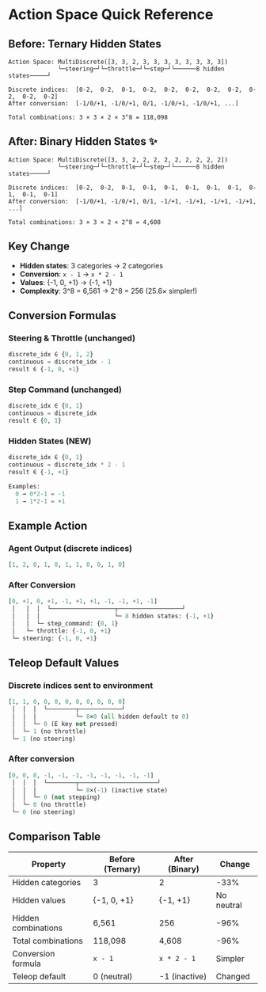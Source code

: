# Action Space Quick Reference

## Before: Ternary Hidden States
```
Action Space: MultiDiscrete([3, 3, 2, 3, 3, 3, 3, 3, 3, 3, 3])
              └─steering─┘└─throttle─┘└─step─┘└──────8 hidden states─────┘

Discrete indices:  [0-2,  0-2,  0-1,  0-2,  0-2,  0-2,  0-2,  0-2,  0-2,  0-2,  0-2]
After conversion:  [-1/0/+1, -1/0/+1, 0/1, -1/0/+1, -1/0/+1, ...]

Total combinations: 3 × 3 × 2 × 3^8 = 118,098
```

## After: Binary Hidden States ✨
```
Action Space: MultiDiscrete([3, 3, 2, 2, 2, 2, 2, 2, 2, 2, 2])
              └─steering─┘└─throttle─┘└─step─┘└──────8 hidden states─────┘

Discrete indices:  [0-2,  0-2,  0-1,  0-1,  0-1,  0-1,  0-1,  0-1,  0-1,  0-1,  0-1]
After conversion:  [-1/0/+1, -1/0/+1, 0/1, -1/+1, -1/+1, -1/+1, -1/+1, ...]

Total combinations: 3 × 3 × 2 × 2^8 = 4,608
```

## Key Change
- **Hidden states**: 3 categories → 2 categories
- **Conversion**: `x - 1` → `x * 2 - 1`
- **Values**: {-1, 0, +1} → {-1, +1}
- **Complexity**: 3^8 = 6,561 → 2^8 = 256 (25.6× simpler!)

## Conversion Formulas

### Steering & Throttle (unchanged)
```python
discrete_idx ∈ {0, 1, 2}
continuous = discrete_idx - 1
result ∈ {-1, 0, +1}
```

### Step Command (unchanged)
```python
discrete_idx ∈ {0, 1}
continuous = discrete_idx
result ∈ {0, 1}
```

### Hidden States (NEW)
```python
discrete_idx ∈ {0, 1}
continuous = discrete_idx * 2 - 1
result ∈ {-1, +1}

Examples:
  0 → 0*2-1 = -1
  1 → 1*2-1 = +1
```

## Example Action

### Agent Output (discrete indices)
```python
[1, 2, 0, 1, 0, 1, 1, 0, 0, 1, 0]
```

### After Conversion
```python
[0, +1, 0, +1, -1, +1, +1, -1, -1, +1, -1]
 │   │  │  └──────────────────┬──────────────────┘
 │   │  │                     └─ 8 hidden states: {-1, +1}
 │   │  └─ step_command: {0, 1}
 │   └─ throttle: {-1, 0, +1}
 └─ steering: {-1, 0, +1}
```

## Teleop Default Values

### Discrete indices sent to environment
```python
[1, 1, 0, 0, 0, 0, 0, 0, 0, 0, 0]
 │  │  │  └────────┬────────────┘
 │  │  │           └─ 8×0 (all hidden default to 0)
 │  │  └─ 0 (E key not pressed)
 │  └─ 1 (no throttle)
 └─ 1 (no steering)
```

### After conversion
```python
[0, 0, 0, -1, -1, -1, -1, -1, -1, -1, -1]
 │  │  │  └────────┬──────────────────────┘
 │  │  │           └─ 8×(-1) (inactive state)
 │  │  └─ 0 (not stepping)
 │  └─ 0 (no throttle)
 └─ 0 (no steering)
```

## Comparison Table

| Property | Before (Ternary) | After (Binary) | Change |
|----------|------------------|----------------|--------|
| Hidden categories | 3 | 2 | -33% |
| Hidden values | {-1, 0, +1} | {-1, +1} | No neutral |
| Hidden combinations | 6,561 | 256 | -96% |
| Total combinations | 118,098 | 4,608 | -96% |
| Conversion formula | `x - 1` | `x * 2 - 1` | Simpler |
| Teleop default | 0 (neutral) | -1 (inactive) | Changed |

